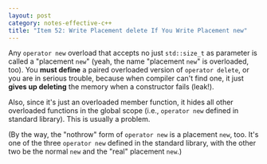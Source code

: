 ```yaml
---
layout: post
category: notes-effective-c++
title: "Item 52: Write Placement delete If You Write Placement new"
---
```


Any `operator new` overload that accepts no just `std::size_t` as parameter is called a "placement `new`"
(yeah, the name "placement `new`" is overloaded, too).
You **must define** a paired overloaded version of `operator delete`, or you are in serious trouble,
because when compiler can't find one, it just **gives up deleting** the memory when a constructor fails (leak!).

Also, since it's just an overloaded member function, it hides all other overloaded functions in the global scope (i.e., `operator new` defined in standard library).
This is usually a problem.

(By the way, the "nothrow" form of `operator new` is a placement `new`, too.  It's one of the three `operator new` defined in the standard library, with the other two be the normal `new` and the "real" placement `new`.)
